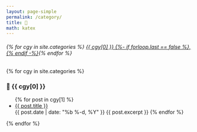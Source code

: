 ```yaml
---
layout: page-simple
permalink: /category/
title: 📑
math: katex
---
```

<h6>{% for cgy in site.categories %} <a href="#{{ cgy[0] | slugify }}">{{ cgy[0] }} {%- if forloop.last == false %},{% endif -%}</a>{% endfor %}</h6>

{% for cgy in site.categories %}
  <h3 id="{{ cgy[0] | slugify }}">📑 {{ cgy[0] }}</h3>
  <ul>
    {% for post in cgy[1] %}
      <li><a class="post-link" href="{{ site.baseurl }}{{ post.url }}">{{ post.title }}</a></li>
      {{ post.date | date: "%b %-d, %Y" }}
      {{ post.excerpt }}
    {% endfor %}
  </ul>
{% endfor %}

